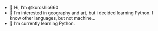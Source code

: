 - 👋 Hi, I’m @kuroshio660
- 👀 I’m interested in geography and art, but i decided learning Python. I know other languages, but not machine...
- 🌱 I’m currently learning Python.


<!---
kuroshio660/kuroshio660 is a ✨ special ✨ repository because its `README.md` (this file) appears on your GitHub profile.
You can click the Preview link to take a look at your changes.
--->
